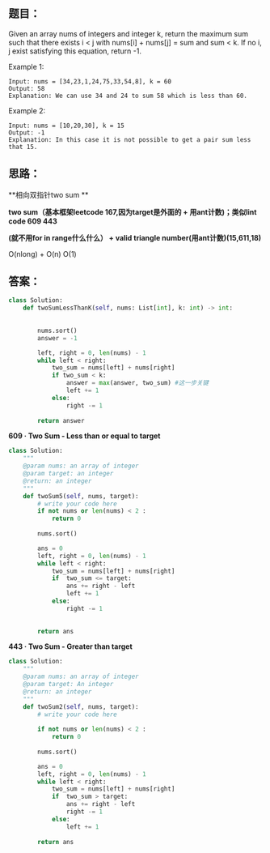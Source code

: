 ## 题目：
Given an array nums of integers and integer k, return the maximum sum such that there exists i < j with nums[i] + nums[j] = sum and sum < k. If no i, j exist satisfying this equation, return -1.

Example 1:
```
Input: nums = [34,23,1,24,75,33,54,8], k = 60
Output: 58
Explanation: We can use 34 and 24 to sum 58 which is less than 60.
```
Example 2:
```
Input: nums = [10,20,30], k = 15
Output: -1
Explanation: In this case it is not possible to get a pair sum less that 15.
``` 
## 思路：
**相向双指针two sum **

**two sum（基本框架leetcode 167,因为target是外面的 + 用ant计数)；类似lint code 609 443**

**(就不用for in range什么什么） + valid triangle number(用ant计数)(15,611,18)**

O(nlong) + O(n)
O(1)
## 答案：
``` python
class Solution:
    def twoSumLessThanK(self, nums: List[int], k: int) -> int:
        
        
        nums.sort()
        answer = -1 

        left, right = 0, len(nums) - 1
        while left < right:
            two_sum = nums[left] + nums[right]
            if two_sum < k:
                answer = max(answer, two_sum) #这一步关键
                left += 1
            else:
                right -= 1
                
        return answer

```
**609 · Two Sum - Less than or equal to target**
```python
class Solution:
    """
    @param nums: an array of integer
    @param target: an integer
    @return: an integer
    """
    def twoSum5(self, nums, target):
        # write your code here
        if not nums or len(nums) < 2 :
            return 0
        
        nums.sort()

        ans = 0
        left, right = 0, len(nums) - 1
        while left < right:
            two_sum = nums[left] + nums[right]
            if  two_sum <= target:
                ans += right - left
                left += 1
            else:
                right -= 1
                
        
        return ans
```
**443 · Two Sum - Greater than target**
```python
class Solution:
    """
    @param nums: an array of integer
    @param target: An integer
    @return: an integer
    """
    def twoSum2(self, nums, target):
        # write your code here
 
        if not nums or len(nums) < 2 :
            return 0
        
        nums.sort()

        ans = 0
        left, right = 0, len(nums) - 1
        while left < right:
            two_sum = nums[left] + nums[right]
            if  two_sum > target:
                ans += right - left
                right -= 1
            else:
                left += 1   
        
        return ans


```
